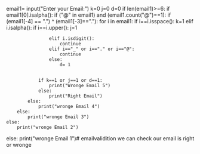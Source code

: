 email1= input("Enter your Email:")
k=0
j=0
d=0
if len(email1)>=6:
    if email1[0].isalpha():
        if ("@" in email1) and (email1.count("@")==1):
            if (email1[-4] == ".") ^ (email1[-3]=="."):
                for i in email1:
                    if i==i.isspace():
                        k=1
                    elif i.isalpha():
                        if i==i.upper():
                            j=1

                    elif i.isdigit():
                        continue
                    elif i=="_" or i=="." or i=="@":
                        continue
                    else:
                        d= 1


                if k==1 or j==1 or d==1:
                    print("Wronge Email 5")
                else:
                    print("Right Email")
            else:
                print("wronge Email 4")
        else:
            print("wronge Email 3")
    else:
        print("wronge Email 2")
else:
    print("wronge Email 1")# emailvalidition
we can check our email is right or wronge

